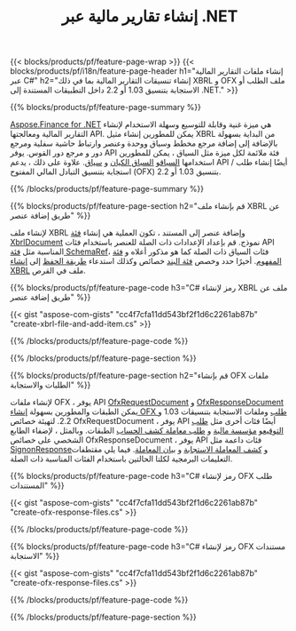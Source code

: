 ﻿---
title: إنشاء تقارير مالية عبر .NET
url: /ar/net/create/
description:  C# لإنشاء تقارير مالية في XBRL ، و OFX طلب ملفات أو استجابة عبر مكتبة .NET.
---
{{< blocks/products/pf/feature-page-wrap >}}
{{< blocks/products/pf/i18n/feature-page-header h1="إنشاء ملفات التقارير المالية عبر C#" h2="إنشاء تنسيقات التقارير المالية بما في ذلك XBRL و OFX ملف الطلب أو الاستجابة بتنسيق 1.03 أو 2.2 داخل التطبيقات المستندة إلى .NET." >}}

{{% blocks/products/pf/feature-page-summary %}}

[Aspose.Finance for .NET](https://products.aspose.com/finance/net/) هي ميزة غنية وقابلة للتوسيع وسهلة الاستخدام لإنشاء التقارير المالية ومعالجتها API. يمكن للمطورين إنشاء مثيل XBRL من البداية بسهولة بالإضافة إلى إضافة مرجع مخطط وسياق ووحدة وعنصر وارتباط حاشية سفلية ومرجع دور و 
مرجع دور القوس. يوفر API فئة ملائمة لكل ميزة مثل السياق ، يمكن للمطورين استخدامها [السياق](https://apireference.aspose.com/finance/net/aspose.finance.xbrl/contextperiod)و [السياق الكيان](https://apireference.aspose.com/finance/net/aspose.finance.xbrl/contextentity) و [سياق](https://apireference.aspose.com/finance/net/aspose.finance.xbrl/context). 
علاوة على ذلك ، يدعم API أيضًا إنشاء طلب / استجابة بتنسيق التبادل المالي المفتوح (OFX) بتنسيق 1.03 أو 2.2.

{{% /blocks/products/pf/feature-page-summary %}}

{{% blocks/products/pf/feature-page-section h2="قم بإنشاء ملف XBRL عن طريق إضافة عنصر" %}}

لإنشاء ملف XBRL وإضافة عنصر إلى المستند ، تكون العملية هي إنشاء [فئة XbrlDocument](https://apireference.aspose.com/finance/net/aspose.finance.xbrl/xbrldocument) نموذج. قم بإعداد الإعدادات ذات الصلة للعنصر باستخدام فئات API المناسبة مثل [فئة SchemaRef](https://apireference.aspose.com/finance/net/aspose.finance.xbrl/schemaref)، فئات السياق ذات الصلة كما هو مذكور أعلاه و [فئة المفهوم](https://apireference.aspose.com/finance/net/aspose.finance.xbrl/concept). أخيرًا حدد وخصص [فئة البند](https://apireference.aspose.com/finance/net/aspose.finance.xbrl/item) خصائص وكذلك استدعاء [طريقة الحفظ](https://apireference.aspose.com/finance/net/aspose.finance.xbrl.xbrldocument/save/methods/1) إلى [إنشاء XBRL](https://products.aspose.com/finance/net/create/xbrl/) ملف في القرص.

{{% blocks/products/pf/feature-page-code h3="C# رمز لإنشاء XBRL ملف عن طريق إضافة عنصر" %}}

{{< gist "aspose-com-gists" "cc4f7cfa11dd543bf2f1d6c2261ab87b" "create-xbrl-file-and-add-item.cs" >}} 

{{% /blocks/products/pf/feature-page-code %}}

{{% /blocks/products/pf/feature-page-section %}}

{{% blocks/products/pf/feature-page-section h2="قم بإنشاء OFX ملفات الطلبات والاستجابة" %}}


لإنشاء ملفات OFX ، يوفر API [OfxRequestDocument](https://apireference.aspose.com/finance/net/aspose.finance.ofx/ofxrequestdocument) و [OfxResponseDocument](https://apireference.aspose.com/finance/net/aspose.finance.ofx/ofxresponsedocument) يمكن الطبقات والمطورين بسهولة [إنشاء OFX طلب](https://products.aspose.com/finance/net/create/ofx-request/) وملفات الاستجابة بتنسيقات 1.03 و 2.2. لتهيئة خصائص OfxRequestDocument ، يوفر API أيضًا فئات أخرى مثل [طلب التوقيع](https://apireference.aspose.com/finance/net/aspose.finance.ofx.signon/signonrequest)و [مؤسسة مالية](https://apireference.aspose.com/finance/net/aspose.finance.ofx.signon/financialinstitution) و [طلب معاملة كشف الحساب](https://apireference.aspose.com/finance/net/aspose.finance.ofx.bank/statementtransactionrequest) الطبقات. وبالمثل ، لإضفاء الطابع الشخصي على خصائص OfxResponseDocument ، يوفر API فئات داعمة مثل [SignonResponse](https://apireference.aspose.com/finance/net/aspose.finance.ofx.signon/signonresponse)و  [كشف المعاملة الاستجابة](https://apireference.aspose.com/finance/net/aspose.finance.ofx.bank/statementtransactionresponse) و [بيان المعاملة](https://apireference.aspose.com/finance/net/aspose.finance.ofx/statementtransaction). فيما يلي مقتطفات التعليمات البرمجية لكلتا الحالتين باستخدام الفئات المناسبة ذات الصلة.

{{% blocks/products/pf/feature-page-code h3="C# رمز لإنشاء OFX طلب المستندات" %}}

{{< gist "aspose-com-gists" "cc4f7cfa11dd543bf2f1d6c2261ab87b" "create-ofx-response-files.cs" >}} 

{{% /blocks/products/pf/feature-page-code %}}

{{% blocks/products/pf/feature-page-code h3="C# رمز لإنشاء OFX مستندات الاستجابة" %}}

{{< gist "aspose-com-gists" "cc4f7cfa11dd543bf2f1d6c2261ab87b" "create-ofx-response-files.cs" >}} 

{{% /blocks/products/pf/feature-page-code %}}

{{% /blocks/products/pf/feature-page-section %}}